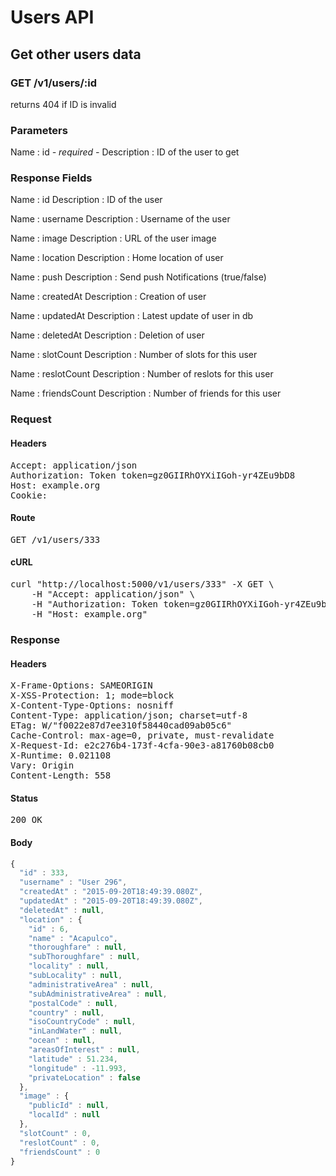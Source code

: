 # Users API

## Get other users data

### GET /v1/users/:id

returns 404 if ID is invalid



### Parameters

Name : id *- required -*
Description : ID of the user to get


### Response Fields

Name : id
Description : ID of the user

Name : username
Description : Username of the user

Name : image
Description : URL of the user image

Name : location
Description : Home location of user

Name : push
Description : Send push Notifications (true/false)

Name : createdAt
Description : Creation of user

Name : updatedAt
Description : Latest update of user in db

Name : deletedAt
Description : Deletion of user

Name : slotCount
Description : Number of slots for this user

Name : reslotCount
Description : Number of reslots for this user

Name : friendsCount
Description : Number of friends for this user

### Request

#### Headers

<pre>Accept: application/json
Authorization: Token token=gz0GIIRhOYXiIGoh-yr4ZEu9bD8
Host: example.org
Cookie: </pre>

#### Route

<pre>GET /v1/users/333</pre>

#### cURL

<pre class="request">curl &quot;http://localhost:5000/v1/users/333&quot; -X GET \
	-H &quot;Accept: application/json&quot; \
	-H &quot;Authorization: Token token=gz0GIIRhOYXiIGoh-yr4ZEu9bD8&quot; \
	-H &quot;Host: example.org&quot;</pre>

### Response

#### Headers

<pre>X-Frame-Options: SAMEORIGIN
X-XSS-Protection: 1; mode=block
X-Content-Type-Options: nosniff
Content-Type: application/json; charset=utf-8
ETag: W/&quot;f0022e87d7ee310f58440cad09ab05c6&quot;
Cache-Control: max-age=0, private, must-revalidate
X-Request-Id: e2c276b4-173f-4cfa-90e3-a81760b08cb0
X-Runtime: 0.021108
Vary: Origin
Content-Length: 558</pre>

#### Status

<pre>200 OK</pre>

#### Body

```javascript
{
  "id" : 333,
  "username" : "User 296",
  "createdAt" : "2015-09-20T18:49:39.080Z",
  "updatedAt" : "2015-09-20T18:49:39.080Z",
  "deletedAt" : null,
  "location" : {
    "id" : 6,
    "name" : "Acapulco",
    "thoroughfare" : null,
    "subThoroughfare" : null,
    "locality" : null,
    "subLocality" : null,
    "administrativeArea" : null,
    "subAdministrativeArea" : null,
    "postalCode" : null,
    "country" : null,
    "isoCountryCode" : null,
    "inLandWater" : null,
    "ocean" : null,
    "areasOfInterest" : null,
    "latitude" : 51.234,
    "longitude" : -11.993,
    "privateLocation" : false
  },
  "image" : {
    "publicId" : null,
    "localId" : null
  },
  "slotCount" : 0,
  "reslotCount" : 0,
  "friendsCount" : 0
}
```
